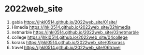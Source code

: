 # 2022web_site
1. gabia https://jhkl0514.github.io/2022web_site/01site/
2. Himedia https://jhkl0514.github.io/2022web_site/02himedia
3. netmarble https://jhkl0514.github.io/2022web_site/03netmarble
4. college https://jhkl0514.github.io/2022web_site/04college
5. korass https://jhkl0514.github.io/2022web_site/05korass
5. travel https://jhkl0514.github.io/2022web_site/06travel
